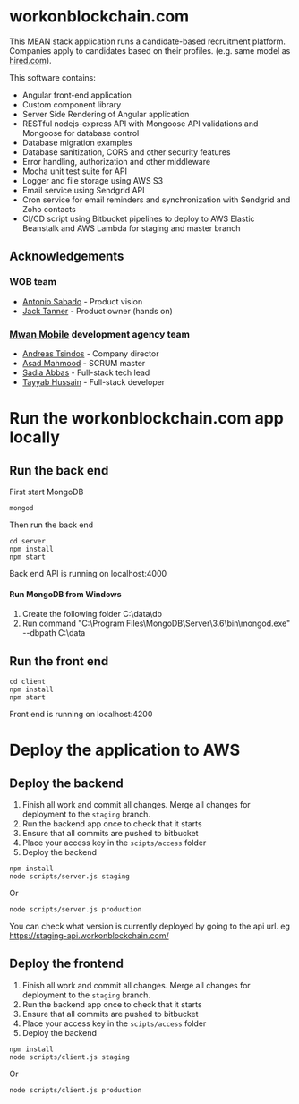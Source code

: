 # workonblockchain.com

This MEAN stack application runs a candidate-based recruitment platform. Companies apply to candidates based on their profiles. (e.g. same model as [hired.com](https://hired.com)).

This software contains:
- Angular front-end application
- Custom component library
- Server Side Rendering of Angular application
- RESTful nodejs-express API with Mongoose API validations and Mongoose for database control
- Database migration examples
- Database sanitization, CORS and other security features
- Error handling, authorization and other middleware
- Mocha unit test suite for API
- Logger and file storage using AWS S3
- Email service using Sendgrid API
- Cron service for email reminders and synchronization with Sendgrid and Zoho contacts
- CI/CD script using Bitbucket pipelines to deploy to AWS Elastic Beanstalk and AWS Lambda for staging and master branch

## Acknowledgements
### WOB team

- [Antonio Sabado](https://www.linkedin.com/in/antonio-sabado-97150511b) - Product vision
- [Jack Tanner](https://www.linkedin.com/in/jack-tanner) - Product owner (hands on)
### [Mwan Mobile](https://www.mwanmobile.com) development agency team

- [Andreas Tsindos](https://www.linkedin.com/in/andreas-tsindos-1174421) - Company director
- [Asad Mahmood](https://www.linkedin.com/in/asad117) - SCRUM master
- [Sadia Abbas](https://www.linkedin.com/in/sadia-abbas-437a20124) - Full-stack tech lead
- [Tayyab Hussain](https://www.linkedin.com/in/tayyab-hussain-6117bab6) - Full-stack developer

# Run the workonblockchain.com app locally
## Run the back end

First start MongoDB
```
mongod
```

Then run the back end
```
cd server
npm install
npm start
```

Back end API is running on localhost:4000

#### Run MongoDB from Windows
1. Create the following folder C:\data\db
2. Run command "C:\Program Files\MongoDB\Server\3.6\bin\mongod.exe" --dbpath C:\data

## Run the front end

```
cd client
npm install
npm start
```

Front end is running on localhost:4200

# Deploy the application to AWS
## Deploy the backend

1. Finish all work and commit all changes. Merge all changes for deployment to the `staging` branch.
2. Run the backend app once to check that it starts
3. Ensure that all commits are pushed to bitbucket
4. Place your access key in the `scipts/access` folder
5. Deploy the backend

```
npm install
node scripts/server.js staging
```

Or

```
node scripts/server.js production
```

You can check what version is currently deployed by going to the api url. eg
https://staging-api.workonblockchain.com/

## Deploy the frontend
1. Finish all work and commit all changes. Merge all changes for deployment to the `staging` branch.
2. Run the backend app once to check that it starts
3. Ensure that all commits are pushed to bitbucket
4. Place your access key in the `scipts/access` folder
5. Deploy the backend

```
npm install
node scripts/client.js staging
```

Or

```
node scripts/client.js production
```